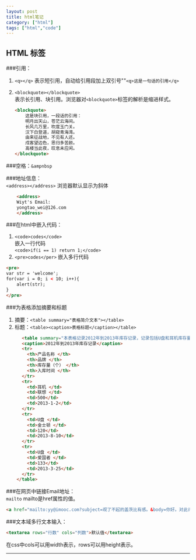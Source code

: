 ```yaml
---
layout: post
title: html笔记
category: ["html"]
tags: ["html","code"]
---
```

## HTML 标签
###引用：

1. `<q></q>`  表示短引用，自动给引用段加上双引号""`<q>这是一句话的引用</q>`
2.  `<blockquote></blockquote>`  
表示长引用、块引用。浏览器对`<blockquote>`标签的解析是缩进样式。
  
    ```html
    <blockquote>
        这是块引用，一段话的引用：
        明月出天山，苍茫云海间。
        长风几万里，吹度玉门关。
        汉下白登道，胡窥青海湾。
        由来征战地，不见有人还。 
        戍客望边色，思归多苦颜。
        高楼当此夜，叹息未应闲。
    </blockquote>
    ```
    
###空格：`&ampnbsp`<br />

###地址信息：  
`<address></address>`  浏览器默认显示为斜体

```html
    <address>
    Wiyt's Email:
    yongtao_wei@126.com
    </address>
```
    
###在html中嵌入代码：  
1. `<code>codes</code>`  
嵌入一行代码  
`<code>if(i == 1) return 1;</code> ` 
2. `<pre>codes</per>` 
嵌入多行代码 
 
```html
<pre>
var str = 'welcome';
for(var i = 0; i < 10; i++){
    alert(str);
}
</pre>
```

###为表格添加摘要和标题  
1. 摘要：```<table summary="表格简介文本"></table>```  
2. 标题：```<table><caption>表格标题</caption></table>```
        
```html
      <table summary="本表格记录2012年到2013年库存记录，记录包括U盘和耳机库存量">
      <caption>2012年到2013年库存记录</caption>
      <tr>
        <th>产品名称 </th>
        <th>品牌 </th>
        <th>库存量（个） </th>
        <th>入库时间 </th>
      </tr>
      <tr>
        <td>耳机 </td>
        <td>联想 </td>
        <td>500</td>
        <td>2013-1-2</td>
      </tr>
      <tr>
        <td>U盘 </td>
        <td>金士顿 </td>
        <td>120</td>
        <td>2013-8-10</td>
      </tr>
      <tr>
        <td>U盘 </td>
        <td>爱国者 </td>
        <td>133</td>
        <td>2013-3-25</td>
      </tr>
    </table>
```  
    
###在网页中链接Email地址：  
```mailto``` mailto是href属性的值。      

```html
<a href="mailto:yy@imooc.com?subject=观了不起的盖茨比有感。&body=你好。对此评论有想法。>
```
###文本域多行文本输入：  

```html
<textarea rows="行数" cols="列数">默认值</textarea>
```
在css中cols可以用width表示，rows可以用height表示。

----------






